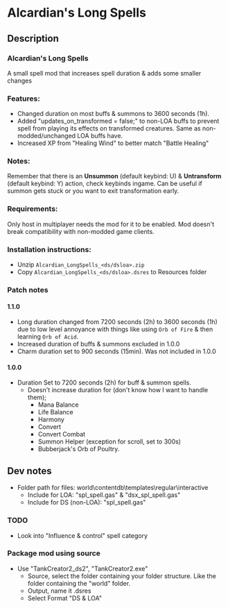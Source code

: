 # Alcardian's Long Spells
## Description
### Alcardian's Long Spells
A small spell mod that increases spell duration & adds some smaller changes

### Features:
* Changed duration on most buffs & summons to 3600 seconds (1h). 
* Added "updates_on_transformed = false;" to non-LOA buffs to prevent spell from playing its effects on transformed creatures. Same as non-modded/unchanged LOA buffs have. 
* Increased XP from "Healing Wind" to better match "Battle Healing"

### Notes:
Remember that there is an **Unsummon** (default keybind: U) & **Untransform** (default keybind: Y) action, check keybinds ingame. Can be useful if summon gets stuck or you want to exit transformation early.

### Requirements:
Only host in multiplayer needs the mod for it to be enabled. Mod doesn't break compatibility with non-modded game clients.


### Installation instructions:
* Unzip `Alcardian_LongSpells_<ds/dsloa>.zip`
* Copy `Alcardian_LongSpells_<ds/dsloa>.dsres` to Resources folder

### Patch notes
#### 1.1.0
* Long duration changed from 7200 seconds (2h) to 3600 seconds (1h) due to low level annoyance with things like using `Orb of Fire` & then learning `Orb of Acid`.
* Increased duration of buffs & summons excluded in 1.0.0
* Charm duration set to 900 seconds (15min). Was not included in 1.0.0

#### 1.0.0
* Duration Set to 7200 seconds (2h) for buff & summon spells.
  * Doesn't increase duration for (don't know how I want to handle them);
    * Mana Balance
    * Life Balance
    * Harmony
    * Convert
    * Convert Combat
    * Summon Helper (exception for scroll, set to 300s)
    * Bubberjack's Orb of Poultry.

## Dev notes
* Folder path for files: world\contentdb\templates\regular\interactive
  * Include for LOA: "spl_spell.gas" & "dsx_spl_spell.gas"
  * Include for DS (non-LOA): "spl_spell.gas"

### TODO
* Look into "Influence & control" spell category

### Package mod using source
* Use "TankCreator2_ds2", "TankCreator2.exe"
  * Source, select the folder containing your folder structure. Like the folder containing the "world" folder.
  * Output, name it <ModName>.dsres
  * Select Format "DS & LOA"